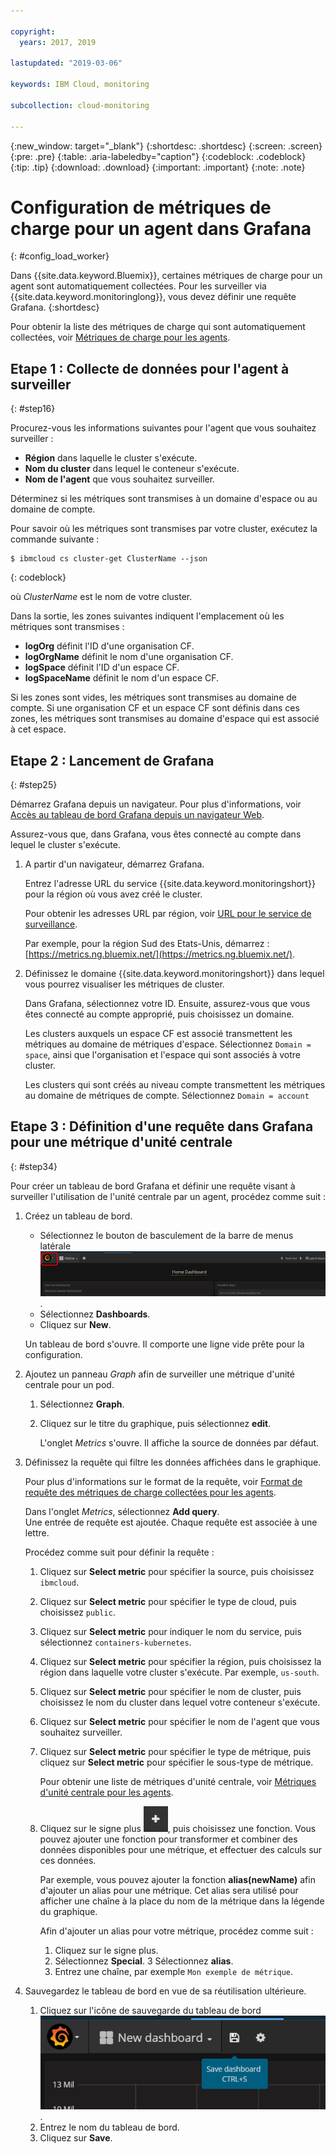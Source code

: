 ```yaml
---

copyright:
  years: 2017, 2019

lastupdated: "2019-03-06"

keywords: IBM Cloud, monitoring

subcollection: cloud-monitoring

---
```


{:new_window: target="_blank"}
{:shortdesc: .shortdesc}
{:screen: .screen}
{:pre: .pre}
{:table: .aria-labeledby="caption"}
{:codeblock: .codeblock}
{:tip: .tip}
{:download: .download}
{:important: .important}
{:note: .note}



# Configuration de métriques de charge pour un agent dans Grafana
{: #config_load_worker}

Dans {{site.data.keyword.Bluemix}}, certaines métriques de charge pour un agent sont automatiquement collectées. Pour les surveiller via {{site.data.keyword.monitoringlong}}, vous devez définir une requête Grafana. 
{:shortdesc}

Pour obtenir la liste des métriques de charge qui sont automatiquement collectées, voir [Métriques de charge pour les agents](/docs/services/cloud-monitoring/containers/monitoring_containers_ov.html#load_metrics_workers).


## Etape 1 : Collecte de données pour l'agent à surveiller
{: #step16}

Procurez-vous les informations suivantes pour l'agent que vous souhaitez surveiller :

* **Région** dans laquelle le cluster s'exécute.
* **Nom du cluster** dans lequel le conteneur s'exécute. 
* **Nom de l'agent** que vous souhaitez surveiller. 

Déterminez si les métriques sont transmises à un domaine d'espace ou au domaine de compte.

Pour savoir où les métriques sont transmises par votre cluster, exécutez la commande suivante :

```
$ ibmcloud cs cluster-get ClusterName --json
```
{: codeblock}

où *ClusterName* est le nom de votre cluster.

Dans la sortie, les zones suivantes indiquent l'emplacement où les métriques sont transmises :

* **logOrg** définit l'ID d'une organisation CF.
* **logOrgName** définit le nom d'une organisation CF.
* **logSpace** définit l'ID d'un espace CF.
* **logSpaceName** définit le nom d'un espace CF.

Si les zones sont vides, les métriques sont transmises au domaine de compte.
Si une organisation CF et un espace CF sont définis dans ces zones, les métriques sont transmises au domaine d'espace qui est associé à cet espace.

## Etape 2 : Lancement de Grafana
{: #step25}

Démarrez Grafana depuis un navigateur. Pour plus d'informations, voir [Accès au tableau de bord Grafana depuis un navigateur Web](/docs/services/cloud-monitoring/grafana/navigating_grafana.html#launch_grafana_from_browser).

Assurez-vous que, dans Grafana, vous êtes connecté au compte dans lequel le cluster s'exécute. 

1. A partir d'un navigateur, démarrez Grafana. 

    Entrez l'adresse URL du service {{site.data.keyword.monitoringshort}} pour la région où vous avez créé le cluster. 
    
    Pour obtenir les adresses URL par région, voir [URL pour le service de surveillance](/docs/services/cloud-monitoring/monitoring_ov.html#region).

    Par exemple, pour la région Sud des Etats-Unis, démarrez : [https://metrics.ng.bluemix.net/](https://metrics.ng.bluemix.net/).

2. Définissez le domaine {{site.data.keyword.monitoringshort}} dans lequel vous pourrez visualiser les métriques de cluster.

    Dans Grafana, sélectionnez votre ID. Ensuite, assurez-vous que vous êtes connecté au compte approprié, puis choisissez un domaine.

    Les clusters auxquels un espace CF est associé transmettent les métriques au domaine de métriques d'espace. Sélectionnez `Domain = space`, ainsi que l'organisation et l'espace qui sont associés à votre cluster.

    Les clusters qui sont créés au niveau compte transmettent les métriques au domaine de métriques de compte. Sélectionnez `Domain = account`



## Etape 3 : Définition d'une requête dans Grafana pour une métrique d'unité centrale
{: #step34}

Pour créer un tableau de bord Grafana et définir une requête visant à surveiller l'utilisation de l'unité centrale par un agent, procédez comme suit :

1. Créez un tableau de bord.

    * Sélectionnez le bouton de basculement de la barre de menus latérale ![Barre de menus latérale de Grafana](images/grafana_settings.gif "Barre de menus latérale de Grafana").
    * Sélectionnez **Dashboards**.
    * Cliquez sur **New**.

    Un tableau de bord s'ouvre. Il comporte une ligne vide prête pour la configuration.

2. Ajoutez un panneau *Graph* afin de surveiller une métrique d'unité centrale pour un pod.

    1. Sélectionnez **Graph**.

    2. Cliquez sur le titre du graphique, puis sélectionnez **edit**.

        L'onglet *Metrics* s'ouvre. Il affiche la source de données par défaut.

3. Définissez la requête qui filtre les données affichées dans le graphique. 

    Pour plus d'informations sur le format de la requête, voir [Format de requête des métriques de charge collectées pour les agents](/docs/services/cloud-monitoring/reference/metrics_format_containers.html#load_workers).

    Dans l'onglet *Metrics*, sélectionnez **Add query**. <br>Une entrée de requête est ajoutée. Chaque requête est associée à une lettre.
	
	Procédez comme suit pour définir la requête :

    1. Cliquez sur **Select metric** pour spécifier la source, puis choisissez `ibmcloud`.
    
    2. Cliquez sur **Select metric** pour spécifier le type de cloud, puis choisissez `public`.
    
    3. Cliquez sur **Select metric** pour indiquer le nom du service, puis sélectionnez `containers-kubernetes`.
	
    4. Cliquez sur **Select metric** pour spécifier la région, puis choisissez la région dans laquelle votre cluster s'exécute. Par exemple, `us-south`.
    
    5. Cliquez sur **Select metric** pour spécifier le nom de cluster, puis choisissez le nom du cluster dans lequel votre conteneur s'exécute.
		
	6. Cliquez sur **Select metric** pour spécifier le nom de l'agent que vous souhaitez surveiller.
	
	7. Cliquez sur **Select metric** pour spécifier le type de métrique, puis cliquez sur **Select metric** pour spécifier le sous-type de métrique.
	
	    Pour obtenir une liste de métriques d'unité centrale, voir [Métriques d'unité centrale pour les agents](/docs/services/cloud-monitoring/containers/monitoring_containers_ov.html#load_metrics_workers).
	
	10. Cliquez sur le signe plus ![Icône Ajouter](images/grafana_plus_image.gif "Signe Plus"), puis choisissez une fonction. Vous pouvez ajouter une fonction pour transformer et combiner des données disponibles pour une métrique, et effectuer des calculs sur ces données.

        Par exemple, vous pouvez ajouter la fonction **alias(newName)** afin d'ajouter un alias pour une métrique. Cet alias sera utilisé pour afficher une chaîne à la place du nom de la métrique dans la légende du graphique.

        Afin d'ajouter un alias pour votre métrique, procédez comme suit :

        1. Cliquez sur le signe plus.
        2. Sélectionnez **Special**.
        3 Sélectionnez **alias**.
        4. Entrez une chaîne, par exemple `Mon exemple de métrique`.

4. Sauvegardez le tableau de bord en vue de sa réutilisation ultérieure.

    1. Cliquez sur l'icône de sauvegarde du tableau de bord ![Icône Sauvegarder le tableau de bord](images/grafana_save_dashboard.gif "Icône Sauvegarder le tableau de bord").
    2. Entrez le nom du tableau de bord.
    3. Cliquez sur **Save**.

